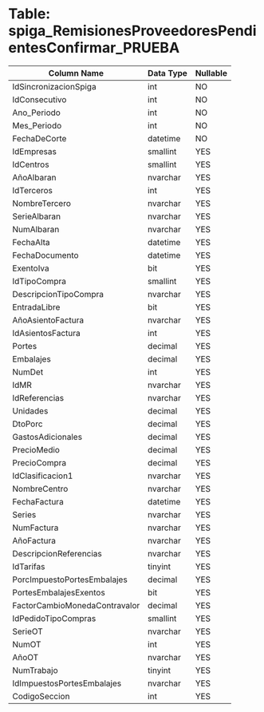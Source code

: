 # Table: spiga_RemisionesProveedoresPendientesConfirmar_PRUEBA

| Column Name | Data Type | Nullable |
|-------------|-----------|----------|
| IdSincronizacionSpiga | int | NO |
| IdConsecutivo | int | NO |
| Ano_Periodo | int | NO |
| Mes_Periodo | int | NO |
| FechaDeCorte | datetime | NO |
| IdEmpresas | smallint | YES |
| IdCentros | smallint | YES |
| AñoAlbaran | nvarchar | YES |
| IdTerceros | int | YES |
| NombreTercero | nvarchar | YES |
| SerieAlbaran | nvarchar | YES |
| NumAlbaran | nvarchar | YES |
| FechaAlta | datetime | YES |
| FechaDocumento | datetime | YES |
| ExentoIva | bit | YES |
| IdTipoCompra | smallint | YES |
| DescripcionTipoCompra | nvarchar | YES |
| EntradaLibre | bit | YES |
| AñoAsientoFactura | nvarchar | YES |
| IdAsientosFactura | int | YES |
| Portes | decimal | YES |
| Embalajes | decimal | YES |
| NumDet | int | YES |
| IdMR | nvarchar | YES |
| IdReferencias | nvarchar | YES |
| Unidades | decimal | YES |
| DtoPorc | decimal | YES |
| GastosAdicionales | decimal | YES |
| PrecioMedio | decimal | YES |
| PrecioCompra | decimal | YES |
| IdClasificacion1 | nvarchar | YES |
| NombreCentro | nvarchar | YES |
| FechaFactura | datetime | YES |
| Series | nvarchar | YES |
| NumFactura | nvarchar | YES |
| AñoFactura | nvarchar | YES |
| DescripcionReferencias | nvarchar | YES |
| IdTarifas | tinyint | YES |
| PorcImpuestoPortesEmbalajes | decimal | YES |
| PortesEmbalajesExentos | bit | YES |
| FactorCambioMonedaContravalor | decimal | YES |
| IdPedidoTipoCompras | smallint | YES |
| SerieOT | nvarchar | YES |
| NumOT | int | YES |
| AñoOT | nvarchar | YES |
| NumTrabajo | tinyint | YES |
| IdImpuestosPortesEmbalajes | nvarchar | YES |
| CodigoSeccion | int | YES |
